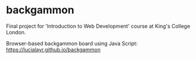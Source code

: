 # backgammon
Final project for 'Introduction to Web Development' course at King's College London. 

Browser-based backgammon board using Java Script: https://lucialayr.github.io/backgammon


